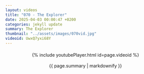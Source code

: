 ```yaml
---
layout: videos
title: "070 - The Explorer"
date: 2025-04-03 00:00:47 +0200
categories: jekyll update
summary: The Explorer
thumbnail: "../assets/images/070vid.jpg"
videoid: UwxQ7yxi68Y
---
```


<div style="text-align: center; margin-top: 20px;">
  {% include youtubePlayer.html id=page.videoid %}
  <p style="margin-top: 15px; font-size: 1.2em; color: #333;">
    <p>{{ page.summary | markdownify }}</p>
  </p>
</div>
